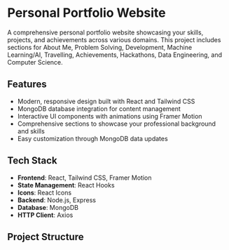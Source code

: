 # Personal Portfolio Website

A comprehensive personal portfolio website showcasing your skills, projects, and achievements across various domains. This project includes sections for About Me, Problem Solving, Development, Machine Learning/AI, Travelling, Achievements, Hackathons, Data Engineering, and Computer Science.

## Features

- Modern, responsive design built with React and Tailwind CSS
- MongoDB database integration for content management
- Interactive UI components with animations using Framer Motion
- Comprehensive sections to showcase your professional background and skills
- Easy customization through MongoDB data updates

## Tech Stack

- **Frontend**: React, Tailwind CSS, Framer Motion
- **State Management**: React Hooks
- **Icons**: React Icons
- **Backend**: Node.js, Express
- **Database**: MongoDB
- **HTTP Client**: Axios

## Project Structure
